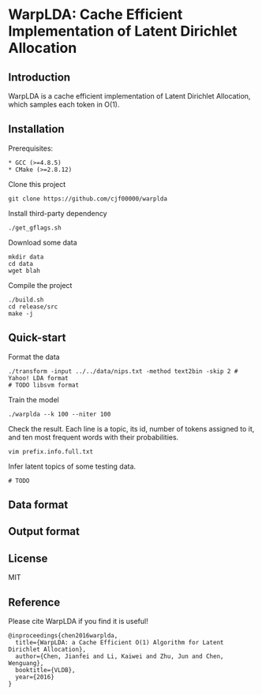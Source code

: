 # WarpLDA: Cache Efficient Implementation of Latent Dirichlet Allocation

## Introduction

WarpLDA is a cache efficient implementation of Latent Dirichlet Allocation, which samples each token in O(1).

## Installation
Prerequisites:

	* GCC (>=4.8.5)
	* CMake (>=2.8.12)

Clone this project

	git clone https://github.com/cjf00000/warplda

Install third-party dependency

	./get_gflags.sh

Download some data
	
	mkdir data
	cd data
	wget blah

Compile the project

	./build.sh
	cd release/src
	make -j

## Quick-start

Format the data

	./transform -input ../../data/nips.txt -method text2bin -skip 2	# Yahoo! LDA format
	# TODO libsvm format

Train the model

	./warplda --k 100 --niter 100

Check the result. Each line is a topic, its id, number of tokens assigned to it, and ten most frequent words with their probabilities.

	vim prefix.info.full.txt

Infer latent topics of some testing data.

	# TODO

## Data format

## Output format

## License

MIT

## Reference

Please cite WarpLDA if you find it is useful!

	@inproceedings{chen2016warplda,
	  title={WarpLDA: a Cache Efficient O(1) Algorithm for Latent Dirichlet Allocation},
	  author={Chen, Jianfei and Li, Kaiwei and Zhu, Jun and Chen, Wenguang},
	  booktitle={VLDB},
	  year={2016}
	}
